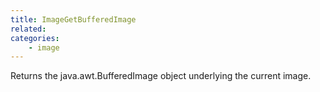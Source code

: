```yaml
---
title: ImageGetBufferedImage
related:
categories:
    - image
---
```


Returns the java.awt.BufferedImage object underlying the current image.